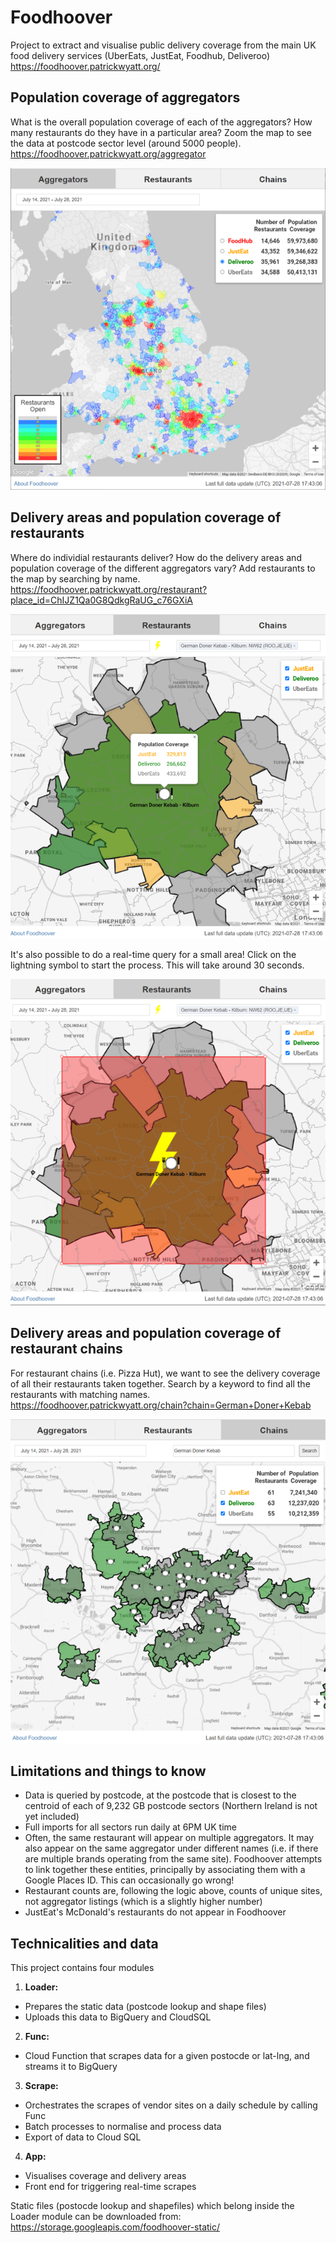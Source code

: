 <h1> Foodhoover </h1>

Project to extract and visualise public delivery coverage from the main UK food delivery services (UberEats, JustEat, Foodhub, Deliveroo)  
https://foodhoover.patrickwyatt.org/

## Population coverage of aggregators
What is the overall population coverage of each of the aggregators? How many restaurants do they have in a particular area? Zoom the map to see the data at postcode sector level (around 5000 people).  
https://foodhoover.patrickwyatt.org/aggregator

![Alt text](/foodhoover_app/static/info/aggregator.png?raw=true "Aggregator view")

## Delivery areas and population coverage of restaurants
Where do individial restaurants deliver? How do the delivery areas and population coverage of the different aggregators vary? Add restaurants to the map by searching by name.  
https://foodhoover.patrickwyatt.org/restaurant?place_id=ChIJZ1Qa0G8QdkgRaUG_c76GXiA

![Alt text](/foodhoover_app/static/info/restaurant.png?raw=true "Restaurant view")

It's also possible to do a real-time query for a small area! Click on the lightning symbol to start the process. This will take around 30 seconds.

![Alt text](/foodhoover_app/static/info/restaurant-flash.png?raw=true "Real time view")

## Delivery areas and population coverage of restaurant chains
For restaurant chains (i.e. Pizza Hut), we want to see the delivery coverage of all their restaurants taken together. Search by a keyword to find all the restaurants with matching names.  
https://foodhoover.patrickwyatt.org/chain?chain=German+Doner+Kebab

![Alt text](/foodhoover_app/static/info/chain.png?raw=true "Chains view")

## Limitations and things to know

* Data is queried by postcode, at the postcode that is closest to the centroid of each of 9,232 GB postcode sectors (Northern Ireland is not yet included)
* Full imports for all sectors run daily at 6PM UK time
* Often, the same restaurant will appear on multiple aggregators. It may also appear on the same aggregator under different names (i.e. if there are multiple brands operating from the same site). Foodhoover attempts to link together these entities, principally by associating them with a Google Places ID. This can occasionally go wrong!
* Restaurant counts are, following the logic above, counts of unique sites, not aggregator listings (which is a slightly higher number)
* JustEat's McDonald's restaurants do not appear in Foodhoover

## Technicalities and data

This project contains four modules
1. **Loader:** 
* Prepares the static data (postcode lookup and shape files)
* Uploads this data to BigQuery and CloudSQL
2. **Func:**
* Cloud Function that scrapes data for a given postocde or lat-lng, and streams it to BigQuery
3. **Scrape:**
* Orchestrates the scrapes of vendor sites on a daily schedule by calling Func
* Batch processes to normalise and process data
* Export of data to Cloud SQL 
4. **App:**
* Visualises coverage and delivery areas
* Front end for triggering real-time scrapes

Static files (postocde lookup and shapefiles) which belong inside the Loader module can be downloaded from: 
https://storage.googleapis.com/foodhoover-static/
